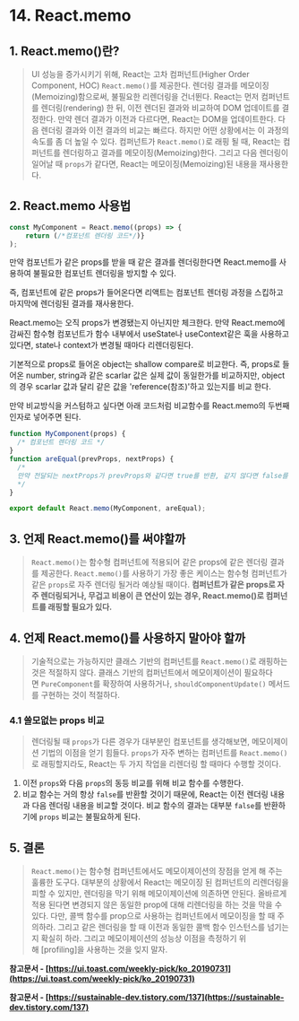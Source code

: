 # 14. React.memo

## 1. **React.memo()란?**

> UI 성능을 증가시키기 위해, React는 고차 컴퍼넌트(Higher Order Component, HOC) `React.memo()`를 제공한다. 렌더링 결과를 메모이징(Memoizing)함으로써, 불필요한 리렌더링을 건너뛴다.
> React는 먼저 컴퍼넌트를 렌더링(rendering) 한 뒤, 이전 렌더된 결과와 비교하여 DOM 업데이트를 결정한다. 만약 렌더 결과가 이전과 다르다면, React는 DOM을 업데이트한다.
> 다음 렌더링 결과와 이전 결과의 비교는 빠르다. 하지만 어떤 상황에서는 이 과정의 속도를 좀 더 높일 수 있다.
> 컴퍼넌트가 `React.memo()`로 래핑 될 때, React는 컴퍼넌트를 렌더링하고 결과를 메모이징(Memoizing)한다. 그리고 다음 렌더링이 일어날 때 `props`가 같다면, React는 메모이징(Memoizing)된 내용을 재사용한다.

## 2. **React.memo 사용법**

```jsx
const MyComponent = React.memo((props) => {
	return (/*컴포넌트 렌더링 코드*/)}
);
```

만약 컴포넌트가 같은 props를 받을 때 같은 결과를 렌더링한다면 React.memo를 사용하여 불필요한 컴포넌트 렌더링을 방지할 수 있다.

즉, 컴포넌트에 같은 props가 들어온다면 리액트는 컴포넌트 렌더링 과정을 스킵하고 마지막에 렌더링된 결과를 재사용한다.

React.memo는 오직 props가 변경됐는지 아닌지만 체크한다. 만약 React.memo에 감싸진 함수형 컴포넌트가 함수 내부에서 useState나 useContext같은 훅을 사용하고 있다면, state나 context가 변경될 때마다 리렌더링된다.

기본적으로 props로 들어온 object는 shallow compare로 비교한다. 즉, props로 들어온 number, string과 같은 scarlar 값은 실제 값이 동일한가를 비교하지만, object의 경우 scarlar 값과 달리 같은 값을 'reference(참조)'하고 있는지를 비교 한다.

만약 비교방식을 커스텀하고 싶다면 아래 코드처럼 비교함수를 React.memo의 두번째 인자로 넣어주면 된다.

```jsx
function MyComponent(props) {
  /* 컴포넌트 렌더링 코드 */
}
function areEqual(prevProps, nextProps) {
  /*
  만약 전달되는 nextProps가 prevProps와 같다면 true를 반환, 같지 않다면 false를 반환
  */
}

export default React.memo(MyComponent, areEqual);
```

## 3. 언제 React.memo()를 써야할까

> `React.memo()`는 함수형 컴퍼넌트에 적용되어 같은 props에 같은 렌더링 결과를 제공한다.
> `React.memo()`를 사용하기 가장 좋은 케이스는 함수형 컴퍼넌트가 같은 `props`로 자주 렌더링 될거라 예상될 때이다.
> **컴퍼넌트가 같은 props로 자주 렌더링되거나, 무겁고 비용이 큰 연산이 있는 경우, React.memo()로 컴퍼넌트를 래핑할 필요가 있다.**

## 4. 언제 React.memo()를 사용하지 말아야 할까

> 기술적으로는 가능하지만 클래스 기반의 컴퍼넌트를 `React.memo()`로 래핑하는것은 적절하지 않다. 클래스 기반의 컴퍼넌트에서 메모이제이션이 필요하다면 `PureComponent`를 확장하여 사용하거나, `shouldComponentUpdate()` 메서드를 구현하는 것이 적절하다.

### **4.1 쓸모없는 props 비교**

> 렌더링될 때 `props`가 다른 경우가 대부분인 컴포넌트를 생각해보면, 메모이제이션 기법의 이점을 얻기 힘들다.
> `props`가 자주 변하는 컴퍼넌트를 `React.memo()`로 래핑할지라도, React는 두 가지 작업을 리렌더링 할 때마다 수행할 것이다.

1. 이전 `props`와 다음 `props`의 동등 비교를 위해 비교 함수를 수행한다.
2. 비교 함수는 거의 항상 `false`를 반환할 것이기 때문에, React는 이전 렌더링 내용과 다음 렌더링 내용을 비교할 것이다.
   비교 함수의 결과는 대부분 `false`를 반환하기에 `props` 비교는 불필요하게 된다.

## 5. **결론**

> `React.memo()`는 함수형 컴퍼넌트에서도 메모이제이션의 장점을 얻게 해 주는 훌륭한 도구다.
> 대부분의 상황에서 React는 메모이징 된 컴퍼넌트의 리렌더링을 피할 수 있지만, 렌더링을 막기 위해 메모이제이션에 의존하면 안된다.
> 올바르게 적용 된다면 변경되지 않은 동일한 prop에 대해 리렌더링을 하는 것을 막을 수 있다.
> 다만, 콜백 함수를 prop으로 사용하는 컴퍼넌트에서 메모이징을 할 때 주의하라. 그리고 같은 렌더링을 할 때 이전과 동일한 콜백 함수 인스턴스를 넘기는지 확실히 하라.
> 그리고 메모이제이션의 성능상 이점을 측정하기 위해 [profiling]을 사용하는 것을 잊지 말자.

**참고문서 - [https://ui.toast.com/weekly-pick/ko_20190731](https://ui.toast.com/weekly-pick/ko_20190731)**

**참고문서 - [https://sustainable-dev.tistory.com/137](https://sustainable-dev.tistory.com/137)**
